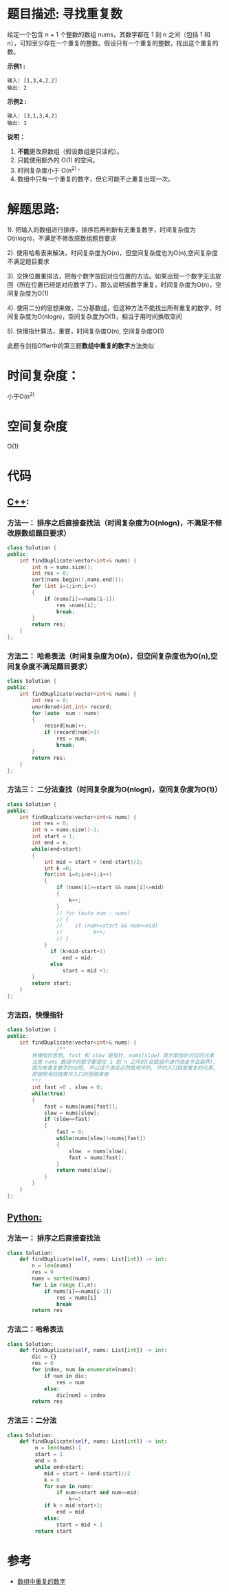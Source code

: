 # 题目描述: 寻找重复数

给定一个包含 n + 1 个整数的数组 nums，其数字都在 1 到 n 之间（包括 1 和 n），可知至少存在一个重复的整数。假设只有一个重复的整数，找出这个重复的数。

**示例1 :**
```
输入: [1,3,4,2,2]
输出: 2
```

**示例2 :**
```
输入: [3,1,3,4,2]
输出: 3
```

**说明：**

1. **不能**更改原数组（假设数组是只读的）。
2. 只能使用额外的 O(1) 的空间。
3. 时间复杂度小于 O(n<sup>2) 。
4. 数组中只有一个重复的数字，但它可能不止重复出现一次。
  
# 解题思路:

  1). 把输入的数组进行排序，排序后再判断有无重复数字，时间复杂度为O(nlogn)，不满足不修改原数组题目要求

  2). 使用哈希表来解决，时间复杂度为O(n)，但空间复杂度也为O(n),空间复杂度不满足题目要求

  3). 交换位置重排法，把每个数字放回对应位置的方法。如果出现一个数字无法放回（所在位置已经是对应数字了），那么说明该数字重复，时间复杂度为O(n)，空间复杂度为O(1)

  4). 使用二分的思想来做，二分基数组，但这种方法不能找出所有重复的数字，时间复杂度为O(nlogn)，空间复杂度为O(1)，相当于用时间换取空间
  
  5). 快慢指针算法，重要，时间复杂度O(n), 空间复杂度O(1)
  
  此题与剑指Offer中的第三题**数组中重复的数字**方法类似
  

# 时间复杂度：
  小于O(n<sup>2)
  
# 空间复杂度
  O(1)
  
# 代码

## [C++](./Find-The-Duplicate-Number.cpp):
### 方法一： 排序之后直接查找法（时间复杂度为O(nlogn)，不满足不修改原数组题目要求）
```c++
class Solution {
public:
    int findDuplicate(vector<int>& nums) {
        int n = nums.size();
        int res = 0;
        sort(nums.begin(),nums.end());
        for (int i=1;i<n;i++)
        {
            if (nums[i]==nums[i-1])
                res =nums[i];
                break;
        }
        return res;
    }
};
```
### 方法二： 哈希表法（时间复杂度为O(n)，但空间复杂度也为O(n),空间复杂度不满足题目要求）
```c++
class Solution {
public:
    int findDuplicate(vector<int>& nums) {
        int res = 0;
        unordered<int,int> record;
        for (auto  num : nums)
        {
            record[num]++;
            if (record[num]>1)
                res = num;
                break;
        }
        return res;
    }
};
```

### 方法三： 二分法查找（时间复杂度为O(nlogn)，空间复杂度为O(1)）
```c++
class Solution {
public:
    int findDuplicate(vector<int>& nums) {
        int res = 0;
        int n = nums.size()-1;
        int start = 1;
        int end = n;
        while(end>start)
        {
            int mid = start + (end-start)/2;
            int k =0;
            for(int i=0;i<n+1;i++)
            {
                if (nums[i]>=start && nums[i]<=mid)
                {
                    k++;
                }
                // for (auto num : nums)
                // {
                //    if (num>=start && num<=mid)
                //          k++;
                // }
            }
              if (k>mid-start+1)
                  end = mid;
              else
                  start = mid +1;
        }
        return start;
    }
};
```
### 方法四，快慢指针
```c++
class Solution {
public:
    int findDuplicate(vector<int>& nums) {
                /**
        快慢指针思想, fast 和 slow 是指针, nums[slow] 表示取指针对应的元素
        注意 nums 数组中的数字都是在 1 到 n 之间的(在数组中进行游走不会越界),
        因为有重复数字的出现, 所以这个游走必然是成环的, 环的入口就是重复的元素, 
        即按照寻找链表环入口的思路来做
        **/
        int fast =0 , slow = 0;
        while(true)
        {
            fast = nums[nums[fast]];
            slow = nums[slow];
            if (slow==fast)
            {
                fast = 0;
                while(nums[slow]!=nums[fast])
                {
                    slow  = nums[slow];
                    fast = nums[fast];
                }
                return nums[slow];
            }
        }
    }
};
```

## [Python:](https://github.com/bryceustc/LeetCode_Note/blob/master/python/Find-The-Duplicate-Number/Find-The-Duplicate-Number.py)
### 方法一： 排序之后直接查找法
```python
class Solution:
    def findDuplicate(self, nums: List[int]) -> int:
        n = len(nums)
        res = 0
        nums = sorted(nums)
        for i in range (1,n):
            if nums[i]==nums[i-1]:
                res = nums[i]
                break
        return res        
```

### 方法二：哈希表法
```python
class Solution:
    def findDuplicate(self, nums: List[int]) -> int:
        dic = {}
        res = 0
        for index, num in enumerate(nums):
            if num in dic:
                res = num
            else:
                dic[num] = index
        return res
```
### 方法三：二分法
```python
class Solution:
    def findDuplicate(self, nums: List[int]) -> int:
         n = len(nums)-1
         start = 1
         end = n
         while end>start:
            mid = start + (end-start)//2
            k = 0
            for num in nums:
                if num>=start and num<=mid:
                    k+=1
            if k > mid-start+1:
                end = mid
            else:
                start = mid + 1
         return start                
```

# 参考
  - [数组中重复的数字](https://github.com/bryceustc/CodingInterviews/blob/master/DuplicationInArray/README.md)
